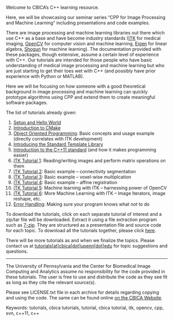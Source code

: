 Welcome to CBICA’s C++ learning resource.

Here, we will be showcasing our seminar series “CPP for Image Processing and Machine Learning” including presentations and code examples. 

There are image processing and machine learning libraries out there which use C++ as a base and have become industry standards (<a href="http://www.itk.org/">ITK</a></td> for medical imaging, <a href="http://opencv.org">OpenCV</a></td> for computer vision and machine learning, <a href="http://eigen.tuxfamily.org/index.php?title=Main_Page">Eigen</a></td> for linear algebra, <a href="http://www.shogun-toolbox.org/">Shogun</a></td> for machine learning). The documentation provided with these packages, though extensive, assume a certain level of experience with C++. Our tutorials are intended for those people who have basic understanding of medical image processing and machine learning but who are just starting to get their toes wet with C++ (and possibly have prior experience with Python or MATLAB).

Here we will be focusing on how someone with a good theoretical background in image processing and machine learning can quickly prototype algorithms using CPP and extend them to create meaningful software packages.

The list of tutorials already given:
01. <a href="http://www.cbica.upenn.edu/resources/01_Setup.zip">Setup and Hello World</a>
02. <a href="http://www.cbica.upenn.edu/resources/02_CMake.zip">Introduction to CMake</a>
03. <a href="http://www.cbica.upenn.edu/resources/03_OOP.zip">Object Oriented Programming</a>: Basic concepts and usage example (directly correlates with ITK development)
04. <a href="http://www.cbica.upenn.edu/resources/04_STL.zip">Introducing the Standard Template Library</a>
05. <a href="http://www.cbica.upenn.edu/resources/05_CPP11.zip">Introduction to the C++11 standard</a> (and how it makes programming easier)
06. <a href="http://www.cbica.upenn.edu/resources/06_ITK-1.zip">ITK Tutorial 1</a>: Reading/writing images and perform matrix operations on them 
07. <a href="http://www.cbica.upenn.edu/resources/07_ITK-2_Segmentation.zip">ITK Tutorial 2</a>: Basic example – connectivity segmentation
09. <a href="http://www.cbica.upenn.edu/resources/08_ITK-3_Multiplication.zip">ITK Tutorial 3</a>: Basic example – voxel-wise multiplcation
08. <a href="http://www.cbica.upenn.edu/resources/09_ITK-4_Registration.zip">ITK Tutorial 4</a>: Basic example – affine registration
10. <a href="http://www.cbica.upenn.edu/resources/10_ITK-5_ML1.zip">ITK Tutorial 5</a>: Machine learning with ITK – harnessing power of OpenCV
11. <a href="http://www.cbica.upenn.edu/resources/11_ITK-5_ML2.zip">ITK Tutorial 6</a>: More Machine Learning with ITK – Image Iterators, image reshape, etc.
12. <a href="http://www.cbica.upenn.edu/resources/12_ErrorHandling.zip">Error Handling</a>: Making sure your program knows what *not* to do

To download the tutorials, click on each separate tutorial of interest and a zip/tar file will be downloaded. Extract it using a file extraction program such as <a href="http://www.7-zip.org/">7-zip</a>. They are structured as a presentation file and source code for each topic. To download all the tutorials together, please click <a href="http://www.cbica.upenn.edu/resources/allTutorials.zip">here</a>.

There will be more tutorials as and when we finalize the topics. Please contact us at <a href="mailto:tutorials@cbica.upenn.edu">tutorials[at]cbica[dot]upenn[dot]edu</a> for topic suggestions and questions.

--------------------

The University of Pennsylvania and the Center for Biomedical Image Computing and Analytics assume no responsibility for the code provided in these tutorials. The user is free to use and distribute the code as they see fit as long as they cite the relevant source(s).

Please see LICENSE.txt file in each archive for details regarding copying and using the code. The same can be found online <a href="https://www.cbica.upenn.edu/sbia/software/license.html">on the CBICA Website</a>.


Keywords: tutorials, cbica tutorials, tutorial, cbica tutorial, itk, opencv, cpp, svn, c++11, c++
